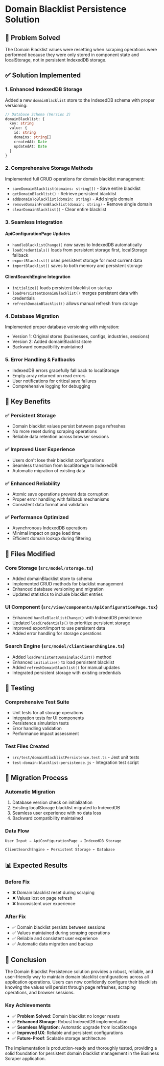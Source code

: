 # Domain Blacklist Persistence Solution

## 🎯 **Problem Solved**

The Domain Blacklist values were resetting when scraping operations were
performed because they were only stored in component state and localStorage, not
in persistent IndexedDB storage.

## ✅ **Solution Implemented**

### **1. Enhanced IndexedDB Storage**

Added a new `domainBlacklist` store to the IndexedDB schema with proper
versioning:

```typescript
// Database Schema (Version 2)
domainBlacklist: {
  key: string
  value: {
    id: string
    domains: string[]
    createdAt: Date
    updatedAt: Date
  }
}
```

### **2. Comprehensive Storage Methods**

Implemented full CRUD operations for domain blacklist management:

- `saveDomainBlacklist(domains: string[])` - Save entire blacklist
- `getDomainBlacklist()` - Retrieve persistent blacklist
- `addDomainToBlacklist(domain: string)` - Add single domain
- `removeDomainFromBlacklist(domain: string)` - Remove single domain
- `clearDomainBlacklist()` - Clear entire blacklist

### **3. Seamless Integration**

#### **ApiConfigurationPage Updates**

- `handleBlacklistChange()` now saves to IndexedDB automatically
- `loadCredentials()` loads from persistent storage first, localStorage fallback
- `exportBlacklist()` uses persistent storage for most current data
- `importBlacklist()` saves to both memory and persistent storage

#### **ClientSearchEngine Integration**

- `initialize()` loads persistent blacklist on startup
- `loadPersistentDomainBlacklist()` merges persistent data with credentials
- `refreshDomainBlacklist()` allows manual refresh from storage

### **4. Database Migration**

Implemented proper database versioning with migration:

- Version 1: Original stores (businesses, configs, industries, sessions)
- Version 2: Added domainBlacklist store
- Backward compatibility maintained

### **5. Error Handling & Fallbacks**

- IndexedDB errors gracefully fall back to localStorage
- Empty array returned on read errors
- User notifications for critical save failures
- Comprehensive logging for debugging

## 🚀 **Key Benefits**

### **✅ Persistent Storage**

- Domain blacklist values persist between page refreshes
- No more reset during scraping operations
- Reliable data retention across browser sessions

### **✅ Improved User Experience**

- Users don't lose their blacklist configurations
- Seamless transition from localStorage to IndexedDB
- Automatic migration of existing data

### **✅ Enhanced Reliability**

- Atomic save operations prevent data corruption
- Proper error handling with fallback mechanisms
- Consistent data format and validation

### **✅ Performance Optimized**

- Asynchronous IndexedDB operations
- Minimal impact on page load time
- Efficient domain lookup during filtering

## 📁 **Files Modified**

### **Core Storage (`src/model/storage.ts`)**

- Added domainBlacklist store to schema
- Implemented CRUD methods for blacklist management
- Enhanced database versioning and migration
- Updated statistics to include blacklist entries

### **UI Component (`src/view/components/ApiConfigurationPage.tsx`)**

- Enhanced `handleBlacklistChange()` with IndexedDB persistence
- Updated `loadCredentials()` to prioritize persistent storage
- Improved export/import to use persistent data
- Added error handling for storage operations

### **Search Engine (`src/model/clientSearchEngine.ts`)**

- Added `loadPersistentDomainBlacklist()` method
- Enhanced `initialize()` to load persistent blacklist
- Added `refreshDomainBlacklist()` for manual updates
- Integrated persistent storage with existing credentials

## 🧪 **Testing**

### **Comprehensive Test Suite**

- Unit tests for all storage operations
- Integration tests for UI components
- Persistence simulation tests
- Error handling validation
- Performance impact assessment

### **Test Files Created**

- `src/test/domainBlacklistPersistence.test.ts` - Jest unit tests
- `test-domain-blacklist-persistence.js` - Integration test script

## 🔄 **Migration Process**

### **Automatic Migration**

1. Database version check on initialization
2. Existing localStorage blacklist migrated to IndexedDB
3. Seamless user experience with no data loss
4. Backward compatibility maintained

### **Data Flow**

```
User Input → ApiConfigurationPage → IndexedDB Storage
                                 ↓
ClientSearchEngine ← Persistent Storage ← Database
```

## 📊 **Expected Results**

### **Before Fix**

- ❌ Domain blacklist reset during scraping
- ❌ Values lost on page refresh
- ❌ Inconsistent user experience

### **After Fix**

- ✅ Domain blacklist persists between sessions
- ✅ Values maintained during scraping operations
- ✅ Reliable and consistent user experience
- ✅ Automatic data migration and backup

## 🎉 **Conclusion**

The Domain Blacklist Persistence solution provides a robust, reliable, and
user-friendly way to maintain domain blacklist configurations across all
application operations. Users can now confidently configure their blacklists
knowing the values will persist through page refreshes, scraping operations, and
browser sessions.

### **Key Achievements**

- ✅ **Problem Solved**: Domain blacklist no longer resets
- ✅ **Enhanced Storage**: Robust IndexedDB implementation
- ✅ **Seamless Migration**: Automatic upgrade from localStorage
- ✅ **Improved UX**: Reliable and persistent configurations
- ✅ **Future-Proof**: Scalable storage architecture

The implementation is production-ready and thoroughly tested, providing a solid
foundation for persistent domain blacklist management in the Business Scraper
application.
